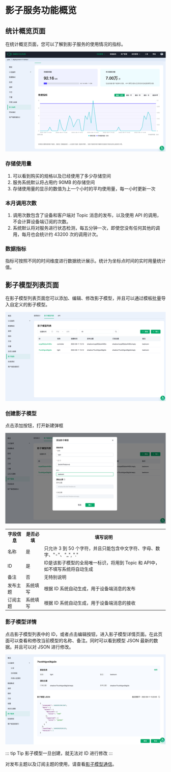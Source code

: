 # 影子服务功能概览

## 统计概览页面
在统计概览页面，您可以了解到影子服务的使用情况的指标。

![feature01](./_assets/feature.png)

### 存储使用量
1. 可以看到购买的规格以及已经使用了多少存储空间
2. 服务系统默认将占用约 90MB 的存储空间
3. 存储使用量的显示的数值为上一个小时的平均使用量，每一小时更新一次

### 本月调用次数
1. 调用次数包含了设备和客户端对 Topic 消息的发布，以及使用 API 的调用，不会计算设备端订阅的次数。
2. 系统默认将对服务进行状态检测，每五分钟一次，即使您没有任何其他的调用，每月也会统计约 43200 次的调用计次。

### 数据指标

指标可按照不同的时间维度进行数据统计展示。统计为坐标点时间的实时用量统计值。

## 影子模型列表页面
在影子模型列表页面您可以添加、编辑、修改影子模型，并且可以通过模板批量导入自定义的影子模型。

![list](./_assets/shadow_list.png)

### 创建影子模型
点击添加按钮，打开新建弹框

![new](./_assets/shadow_new.png)

<table>
   <tr>
      <th>字段信息</th>
      <th>是否必填</th>
      <th>填写说明</th>
   </tr>
   <tr>
      <td>名称</td>
      <td>是</td>
      <td>
      	只允许 3 到 50 个字符，并且只能包含中文字符、字母、数字、"-"、"_", "."
	  </td>
   </tr>
   <tr>
      <td>ID</td>
      <td>是</td>
      <td>ID是该影子模型的全局唯一标识，将用到 Topic 和 API中，如不填写系统将自动生成</td>
   </tr>
   <tr>
      <td>备注</td>
      <td>否</td>
      <td>无特别说明</td>
   </tr>
   <tr>
      <td>发布主题</td>
      <td>系统填写</td>
      <td>根据 ID 系统自动生成，用于设备端消息的发布</td>
   </tr>
   <tr>
      <td>订阅主题</td>
      <td>系统填写</td>
      <td>根据 ID 系统自动生成，用于设备端消息的接收</td>
   </tr>
</table>

### 影子模型详情
点击影子模型列表中的 ID，或者点击编辑按钮，进入影子模型详情页面。在此页面可以查看和修改当前模型的名称、备注。同时可以看到模型 JSON 最新的数据。并且可以对 JSON 进行修改。

![detail](./_assets/shadow_detail.png)

::: tip Tip
影子模型一旦创建，就无法对 ID 进行修改
:::

对发布主题以及订阅主题的使用，请查看[影子模型通信](./invoke.md)。


